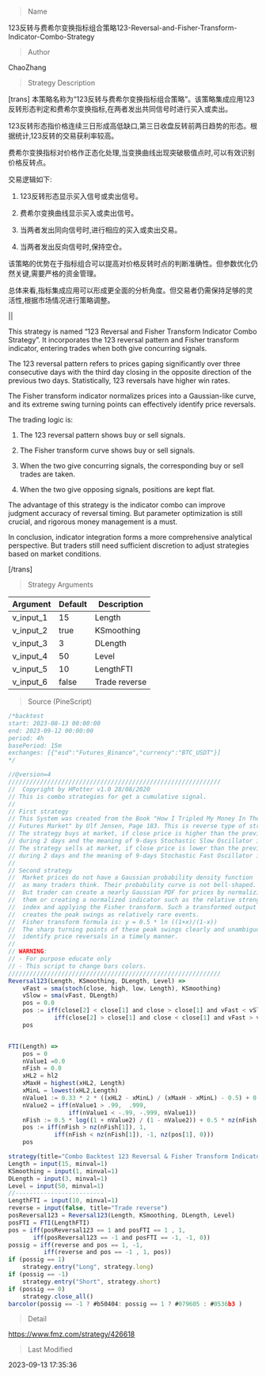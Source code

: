 
> Name

123反转与费希尔变换指标组合策略123-Reversal-and-Fisher-Transform-Indicator-Combo-Strategy

> Author

ChaoZhang

> Strategy Description


[trans]
本策略名称为“123反转与费希尔变换指标组合策略”。该策略集成应用123反转形态判定和费希尔变换指标,在两者发出共同信号时进行买入或卖出。

123反转形态指价格连续三日形成高低缺口,第三日收盘反转前两日趋势的形态。根据统计,123反转的交易获利率较高。

费希尔变换指标对价格作正态化处理,当变换曲线出现突破极值点时,可以有效识别价格反转点。

交易逻辑如下:

1. 123反转形态显示买入信号或卖出信号。

2. 费希尔变换曲线显示买入或卖出信号。

3. 当两者发出同向信号时,进行相应的买入或卖出交易。

4. 当两者发出反向信号时,保持空仓。

该策略的优势在于指标组合可以提高对价格反转时点的判断准确性。但参数优化仍然关键,需要严格的资金管理。

总体来看,指标集成应用可以形成更全面的分析角度。但交易者仍需保持足够的灵活性,根据市场情况进行策略调整。


||

This strategy is named “123 Reversal and Fisher Transform Indicator Combo Strategy”. It incorporates the 123 reversal pattern and Fisher transform indicator, entering trades when both give concurring signals.

The 123 reversal pattern refers to prices gaping significantly over three consecutive days with the third day closing in the opposite direction of the previous two days. Statistically, 123 reversals have higher win rates. 

The Fisher transform indicator normalizes prices into a Gaussian-like curve, and its extreme swing turning points can effectively identify price reversals.

The trading logic is:

1. The 123 reversal pattern shows buy or sell signals. 

2. The Fisher transform curve shows buy or sell signals.

3. When the two give concurring signals, the corresponding buy or sell trades are taken. 

4. When the two give opposing signals, positions are kept flat.

The advantage of this strategy is the indicator combo can improve judgment accuracy of reversal timing. But parameter optimization is still crucial, and rigorous money management is a must. 

In conclusion, indicator integration forms a more comprehensive analytical perspective. But traders still need sufficient discretion to adjust strategies based on market conditions.

[/trans]

> Strategy Arguments



|Argument|Default|Description|
|----|----|----|
|v_input_1|15|Length|
|v_input_2|true|KSmoothing|
|v_input_3|3|DLength|
|v_input_4|50|Level|
|v_input_5|10|LengthFTI|
|v_input_6|false|Trade reverse|


> Source (PineScript)

``` javascript
/*backtest
start: 2023-08-13 00:00:00
end: 2023-09-12 00:00:00
period: 4h
basePeriod: 15m
exchanges: [{"eid":"Futures_Binance","currency":"BTC_USDT"}]
*/

//@version=4
////////////////////////////////////////////////////////////
//  Copyright by HPotter v1.0 28/08/2020
// This is combo strategies for get a cumulative signal. 
//
// First strategy
// This System was created from the Book "How I Tripled My Money In The 
// Futures Market" by Ulf Jensen, Page 183. This is reverse type of strategies.
// The strategy buys at market, if close price is higher than the previous close 
// during 2 days and the meaning of 9-days Stochastic Slow Oscillator is lower than 50. 
// The strategy sells at market, if close price is lower than the previous close price 
// during 2 days and the meaning of 9-days Stochastic Fast Oscillator is higher than 50.
//
// Second strategy
// 	Market prices do not have a Gaussian probability density function
// 	as many traders think. Their probability curve is not bell-shaped.
// 	But trader can create a nearly Gaussian PDF for prices by normalizing
// 	them or creating a normalized indicator such as the relative strength
// 	index and applying the Fisher transform. Such a transformed output 
// 	creates the peak swings as relatively rare events.
// 	Fisher transform formula is: y = 0.5 * ln ((1+x)/(1-x))
// 	The sharp turning points of these peak swings clearly and unambiguously
// 	identify price reversals in a timely manner. 
//
// WARNING:
// - For purpose educate only
// - This script to change bars colors.
////////////////////////////////////////////////////////////
Reversal123(Length, KSmoothing, DLength, Level) =>
    vFast = sma(stoch(close, high, low, Length), KSmoothing) 
    vSlow = sma(vFast, DLength)
    pos = 0.0
    pos := iff(close[2] < close[1] and close > close[1] and vFast < vSlow and vFast > Level, 1,
	         iff(close[2] > close[1] and close < close[1] and vFast > vSlow and vFast < Level, -1, nz(pos[1], 0))) 
	pos


FTI(Length) =>
    pos = 0
    nValue1 =0.0
    nFish = 0.0
    xHL2 = hl2
    xMaxH = highest(xHL2, Length)
    xMinL = lowest(xHL2,Length)
    nValue1 := 0.33 * 2 * ((xHL2 - xMinL) / (xMaxH - xMinL) - 0.5) + 0.67 * nz(nValue1[1])
    nValue2 = iff(nValue1 > .99,  .999,
	             iff(nValue1 < -.99, -.999, nValue1))
    nFish := 0.5 * log((1 + nValue2) / (1 - nValue2)) + 0.5 * nz(nFish[1])
    pos := iff(nFish > nz(nFish[1]), 1,
     	     iff(nFish < nz(nFish[1]), -1, nz(pos[1], 0)))  
    pos

strategy(title="Combo Backtest 123 Reversal & Fisher Transform Indicator", shorttitle="Combo", overlay = true)
Length = input(15, minval=1)
KSmoothing = input(1, minval=1)
DLength = input(3, minval=1)
Level = input(50, minval=1)
//-------------------------
LengthFTI = input(10, minval=1)
reverse = input(false, title="Trade reverse")
posReversal123 = Reversal123(Length, KSmoothing, DLength, Level)
posFTI = FTI(LengthFTI)
pos = iff(posReversal123 == 1 and posFTI == 1 , 1,
	   iff(posReversal123 == -1 and posFTI == -1, -1, 0)) 
possig = iff(reverse and pos == 1, -1,
          iff(reverse and pos == -1 , 1, pos))	   
if (possig == 1) 
    strategy.entry("Long", strategy.long)
if (possig == -1)
    strategy.entry("Short", strategy.short)	 
if (possig == 0) 
    strategy.close_all()
barcolor(possig == -1 ? #b50404: possig == 1 ? #079605 : #0536b3 )
```

> Detail

https://www.fmz.com/strategy/426618

> Last Modified

2023-09-13 17:35:36
